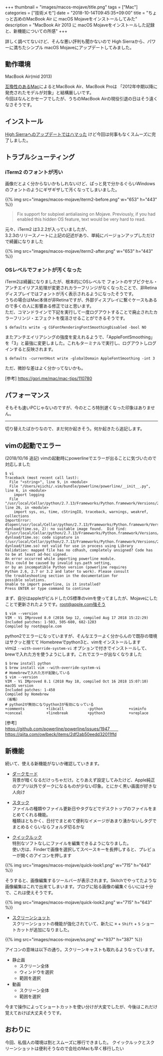 +++
thumbnail = "images/macos-mojave/title.png"
tags = ["Mac"]
categories = ["技術メモ"]
date = "2018-10-14T09:45:35+09:00"
title = "ちょっと古めのMacBook Air に macOS Mojaveをインストールしてみた"
description = "MacBook Air 2013 に macOS Mojaveをインストールした記録と、新機能についての所感"
+++

詳しく調べてないけど、そんな悪い評判も聞かないので High Sierraから、パワーに満ちたシンプル macOS Mojaveにアップデートしてみました。  

## 動作環境

MacBook Air(mid 2013)

[互換性のあるMac](https://support.apple.com/ja-jp/HT201475)によるとMacBook Air、MacBook Proは 「2012年中期以降に発売されたモデルが対象」と結構厳しいです。  
今回はなんとかセーフでしたが、うちのMacBook Airの現役引退の日はそう遠くなさそうです。

## インストール

[High Sierraへのアップデートではハマった](https://gyoza.beer/post/2018-01-10-install-macos-sierra/)
けど今回は何事もなくスムーズに完了しました。

## トラブルシューティング

### iTerm2 のフォントが汚い

画像だとよく分からないかもしれないけど、ぱっと見で分かるぐらいWindowsのフォントのようにギザギザして汚くなってしまいました。  

{{% img src="images/macos-mojave/iterm2-before.png" w="653" h="443" %}}

> Fix support for subpixel antialiasing on Mojave.
  Previously, if you had enabled this hidden OS
  feature, text would be very hard to read.

元々、iTerm2 は3.2.2が入っていましたが、  
3.2.3のリリースノートに上記の記述があり、単純にバージョンアップしただけで綺麗になりました

{{% img src="images/macos-mojave/iterm2-after.png" w="653" h="443" %}}

### OSレベルでフォントが汚くなった

iTerm2は綺麗になりましたが、根本的にOSレベルで
フォントのサブピクセル・アンチエイリアス処理が変更されカラーフリンジがなくなったことで、非Retinaディスプレイではフォントが汚く表示されるようになったそうです。  
うちの場合はMac本体が非Retinaですが、外部ディスプレイに繋ぐケースもあるので多くの人に影響ある修正ではと思います。  
ただ、コマンドラインで下記を実行して一度ログアウトすることで廃止されたカラーフリンジ・エフェクトを復活させることができるそうです。

```
$ defaults write -g CGFontRenderingFontSmoothingDisabled -bool NO
```

またアンチエイリアシングの強度を変えれるようで、「AppleFontSmoothing」を「3」と最強に変更しました。これもターミナルで実行し、ログアウトしログインすると反映されます。

```
$ defaults -currentHost write -globalDomain AppleFontSmoothing -int 3
```

ただ、微妙な差はよく分かってないかも。

[参考]
https://gori.me/mac/mac-tips/110780

## パフォーマンス

そもそも速いPCじゃないのですが、今のところ特別遅くなった印象はありません。

----
切り替えたばかりなので、まだ何か起きそう。何か起きたら追記します。

## vimの起動でエラー

(2018/10/16 追記) vimの起動時にpowerlineでエラーが出ることに気づいたので対応しました

```
$ vi
Traceback (most recent call last):
  File "<string>", line 9, in <module>
  File "/Users/eiichi/.vim/bundle/powerline/powerline/__init__.py", line 6, in <module>
    import logging
  File "/usr/local/Cellar/python/2.7.13/Frameworks/Python.framework/Versions/2.7/lib/python2.7/logging/__init__.py", line 26, in <module>
    import sys, os, time, cStringIO, traceback, warnings, weakref, collections
ImportError: dlopen(/usr/local/Cellar/python/2.7.13/Frameworks/Python.framework/Versions/2.7/lib/python2.7/lib-dynload/time.so, 2): no suitable image found.  Did find:
^I/usr/local/Cellar/python/2.7.13/Frameworks/Python.framework/Versions/2.7/lib/python2.7/lib-dynload/time.so: code signature in (/usr/local/Cellar/python/2.7.13/Frameworks/Python.framework/Versions/2.7/lib/python2.7/lib-dynload/time.so) not valid for use in process using Library Validation: mapped file has no cdhash, completely unsigned? Code has to be at least ad-hoc signed.
An error occurred while importing powerline module.
This could be caused by invalid sys.path setting,
or by an incompatible Python version (powerline requires
Python 2.6, 2.7 or 3.2 and later to work). Please consult
the troubleshooting section in the documentation for
possible solutions.
Unable to import powerline, is it installed?
Press ENTER or type command to continue
```

まず、自分はappleがビルドしたOS標準のvimを使ってましたが、Mojaveにしたことで更新されたようです。root@apple.com強そう

```
$ vim --version
VIM - Vi IMproved 8.0 (2016 Sep 12, compiled Aug 17 2018 15:22:29)
Included patches: 1-503, 505-680, 682-1283
Compiled by root@apple.com
```

python2でエラーになっていますが、そんなエラーよく分からんので既存の環境はサクッと捨てて
Homebrewでpython3と、vimをインストールします  
vimは `--with-override-system-vi` オプションで付きでインストールして、brewで入れた方を使うようにします。これでエラーが出なくなりました

```
$ brew install python
$ brew install vim --with-override-system-vi
# Homebrewで入れた方が起動している
$ vim --version
VIM - Vi IMproved 8.1 (2018 May 18, compiled Oct 16 2018 15:07:10)
macOS version
Included patches: 1-450
Compiled by Homebrew
（省略）
# python2が無効になりpython3が有効になっている
+comments          +libcall           -python            +viminfo
+conceal           +linebreak         +python3           +vreplace
```

[参考]  
https://github.com/powerline/powerline/issues/1947　　
https://qiita.com/owlbeck/items/2df2ab50eedd32011ffd

## 新機能

続いて、使える新機能がないか確認していきます。

- [ダークモード](https://help.apple.com/macOS/mojave/whats-new/?lang=ja&cases=kIFAGHvXTAepRptQXiXe5w,N0bfKOvERSiAp06mHOcgOQ#dark-mode)  
背景が暗くなるだけっちゃだけ。とりあえず設定してみたけど、Apple純正のアプリ以外でダークになるものが少ない印象。とにかく黒い画面が好きな人向け

- [スタック](https://help.apple.com/macOS/mojave/whats-new/?lang=ja&cases=kIFAGHvXTAepRptQXiXe5w,N0bfKOvERSiAp06mHOcgOQ#stacks)  
ファイルの種類やファイル更新日やタグなどでデスクトップのファイルをまとめてくれる機能。  
種類はともかく、日付でまとめて便利なイメージがあまり湧かないしタグでまとめるぐらいならフォルダ切るかな

- [クイックルック](https://help.apple.com/macOS/mojave/whats-new/?lang=ja&cases=kIFAGHvXTAepRptQXiXe5w,N0bfKOvERSiAp06mHOcgOQ#quick-look)  
特別なソフトなしにファイルを編集できるようになりました。  
使い方は、Finderで画像を選択してスペースキーを長押しすると、プレビューが開くのアイコンを押します

{{% img src="images/macos-mojave/quick-look1.png" w="715" h="643" %}}

そうすると、画像編集するツールバーが表示されます。Skitchでやってたような画像編集はこれで出来てしまいます。ブログに貼る画像の編集ぐらいには十分で、これは使えそうです。

{{% img src="images/macos-mojave/quick-look2.png" w="715" h="643" %}}

- [スクリーンショット](https://help.apple.com/macOS/mojave/whats-new/?lang=ja&cases=kIFAGHvXTAepRptQXiXe5w,N0bfKOvERSiAp06mHOcgOQ#screenshots)  
スクリーンショットの機能が強化されていて、新たに `⌘` + `Shift` + `5` ショートカットが追加になりました。  

{{% img src="images/macos-mojave/ss.png" w="937" h="387" %}}

アイコンの意味は以下の通り。スクリーンキャストも取れるようなっています。

- 静止画
  - スクリーン全体
  - ウィンドウを選択
  - 範囲を選択
- 動画
  - スクリーン全体
  - 範囲を選択

今まで操作によってショートカットを使い分けが大変でしたが、今後はこれだけ覚えておけば大丈夫そうです。

## おわりに

今回、私個人の環境は割とスムーズに移行できました。
クイックルックとスクリーンショットは便利そうなので会社のMacも早く移行したい
